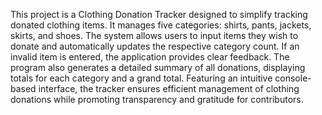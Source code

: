 This project is a Clothing Donation Tracker designed to simplify tracking donated clothing items. It manages five categories: shirts, pants, jackets, skirts, and shoes. The system allows users to input items they wish to donate and automatically updates the respective category count. If an invalid item is entered, the application provides clear feedback. The program also generates a detailed summary of all donations, displaying totals for each category and a grand total. Featuring an intuitive console-based interface, the tracker ensures efficient management of clothing donations while promoting transparency and gratitude for contributors.
